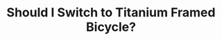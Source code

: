 ---
layout: community
category: community
title: "Should I Switch to Titanium Framed Bicycle?"
description: "Are titanium frame bikes worth it? Thinking of selling my carbon bike and getting titanium instead. What brand is worth getting? Why? Ti is literally the best at nothing and ride quality differences between a good Al or Carbon frame and Ti will be filtered through nearly 2 inch wide tires."
isTopLevel: false
isSingleLevel: false
isArticle: false
datePublished: 2022-06-22 10:50:00 +0300
dateModified: 2022-06-22 10:50:00 +0300
published: false
---